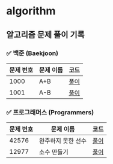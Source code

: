 # algorithm

## 알고리즘 문제 풀이 기록

### ✅ 백준 (Baekjoon)
| 문제 번호 | 문제 이름 | 코드 |
|----------|----------|------|
| 1000 | A+B | [풀이](baekjoon/BOJ_1000.java) |
| 1001 | A-B | [풀이](baekjoon/BOJ_1001.java) |

### ✅ 프로그래머스 (Programmers)
| 문제 번호 | 문제 이름 | 코드 |
|----------|----------|------|
| 42576 | 완주하지 못한 선수 | [풀이](programmers/P_42576.java) |
| 12977 | 소수 만들기 | [풀이](programmers/P_12977.java) |
